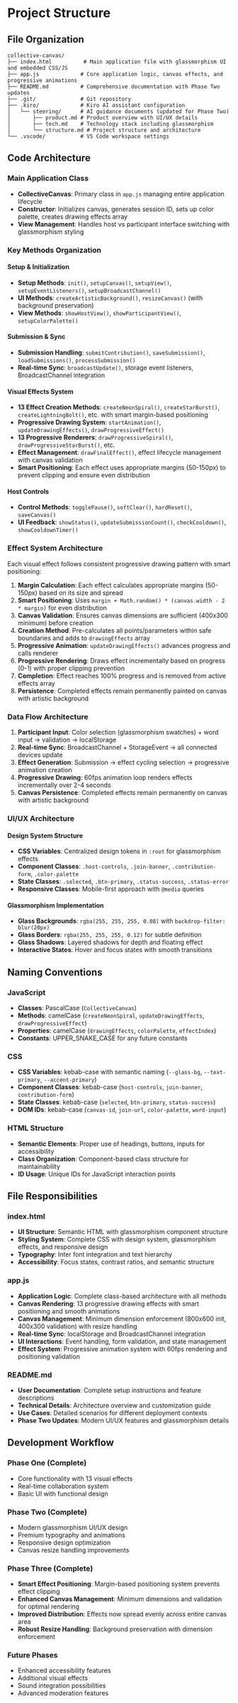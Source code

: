 # Project Structure

## File Organization

```text
collective-canvas/
├── index.html          # Main application file with glassmorphism UI and embedded CSS/JS
├── app.js             # Core application logic, canvas effects, and progressive animations
├── README.md          # Comprehensive documentation with Phase Two updates
├── .git/              # Git repository
├── .kiro/             # Kiro AI assistant configuration
│   └── steering/      # AI guidance documents (updated for Phase Two)
│       ├── product.md # Product overview with UI/UX details
│       ├── tech.md    # Technology stack including glassmorphism
│       └── structure.md # Project structure and architecture
└── .vscode/           # VS Code workspace settings
```

## Code Architecture

### Main Application Class

- **CollectiveCanvas**: Primary class in `app.js` managing entire application lifecycle
- **Constructor**: Initializes canvas, generates session ID, sets up color palette, creates drawing effects array
- **View Management**: Handles host vs participant interface switching with glassmorphism styling

### Key Methods Organization

#### Setup & Initialization

- **Setup Methods**: `init()`, `setupCanvas()`, `setupView()`, `setupEventListeners()`, `setupBroadcastChannel()`
- **UI Methods**: `createArtisticBackground()`, `resizeCanvas()` (with background preservation)
- **View Methods**: `showHostView()`, `showParticipantView()`, `setupColorPalette()`

#### Submission & Sync

- **Submission Handling**: `submitContribution()`, `saveSubmission()`, `loadSubmissions()`, `processSubmission()`
- **Real-time Sync**: `broadcastUpdate()`, storage event listeners, BroadcastChannel integration

#### Visual Effects System

- **13 Effect Creation Methods**: `createNeonSpiral()`, `createStarBurst()`, `createLightningBolt()`, etc. with smart margin-based positioning
- **Progressive Drawing System**: `startAnimation()`, `updateDrawingEffects()`, `drawProgressiveEffect()`
- **13 Progressive Renderers**: `drawProgressiveSpiral()`, `drawProgressiveStarBurst()`, etc.
- **Effect Management**: `drawFinalEffect()`, effect lifecycle management with canvas validation
- **Smart Positioning**: Each effect uses appropriate margins (50-150px) to prevent clipping and ensure even distribution

#### Host Controls

- **Control Methods**: `togglePause()`, `softClear()`, `hardReset()`, `saveCanvas()`
- **UI Feedback**: `showStatus()`, `updateSubmissionCount()`, `checkCooldown()`, `showCooldownTimer()`

### Effect System Architecture

Each visual effect follows consistent progressive drawing pattern with smart positioning:

1. **Margin Calculation**: Each effect calculates appropriate margins (50-150px) based on its size and spread
2. **Smart Positioning**: Uses `margin + Math.random() * (canvas.width - 2 * margin)` for even distribution
3. **Canvas Validation**: Ensures canvas dimensions are sufficient (400x300 minimum) before creation
4. **Creation Method**: Pre-calculates all points/parameters within safe boundaries and adds to `drawingEffects` array
5. **Progressive Animation**: `updateDrawingEffects()` advances progress and calls renderer
6. **Progressive Rendering**: Draws effect incrementally based on progress (0-1) with proper clipping prevention
7. **Completion**: Effect reaches 100% progress and is removed from active effects array
8. **Persistence**: Completed effects remain permanently painted on canvas with artistic background

### Data Flow Architecture

1. **Participant Input**: Color selection (glassmorphism swatches) + word input → validation → localStorage
2. **Real-time Sync**: BroadcastChannel + StorageEvent → all connected devices update
3. **Effect Generation**: Submission → effect cycling selection → progressive animation creation
4. **Progressive Drawing**: 60fps animation loop renders effects incrementally over 2-4 seconds
5. **Canvas Persistence**: Completed effects remain permanently on canvas with artistic background

### UI/UX Architecture

#### Design System Structure

- **CSS Variables**: Centralized design tokens in `:root` for glassmorphism effects
- **Component Classes**: `.host-controls`, `.join-banner`, `.contribution-form`, `.color-palette`
- **State Classes**: `.selected`, `.btn-primary`, `.status-success`, `.status-error`
- **Responsive Classes**: Mobile-first approach with `@media` queries

#### Glassmorphism Implementation

- **Glass Backgrounds**: `rgba(255, 255, 255, 0.08)` with `backdrop-filter: blur(20px)`
- **Glass Borders**: `rgba(255, 255, 255, 0.12)` for subtle definition
- **Glass Shadows**: Layered shadows for depth and floating effect
- **Interactive States**: Hover and focus states with smooth transitions

## Naming Conventions

### JavaScript

- **Classes**: PascalCase (`CollectiveCanvas`)
- **Methods**: camelCase (`createNeonSpiral`, `updateDrawingEffects`, `drawProgressiveEffect`)
- **Properties**: camelCase (`drawingEffects`, `colorPalette`, `effectIndex`)
- **Constants**: UPPER_SNAKE_CASE for any future constants

### CSS

- **CSS Variables**: kebab-case with semantic naming (`--glass-bg`, `--text-primary`, `--accent-primary`)
- **Component Classes**: kebab-case (`host-controls`, `join-banner`, `contribution-form`)
- **State Classes**: kebab-case (`selected`, `btn-primary`, `status-success`)
- **DOM IDs**: kebab-case (`canvas-id`, `join-url`, `color-palette`, `word-input`)

### HTML Structure

- **Semantic Elements**: Proper use of headings, buttons, inputs for accessibility
- **Class Organization**: Component-based class structure for maintainability
- **ID Usage**: Unique IDs for JavaScript interaction points

## File Responsibilities

### index.html

- **UI Structure**: Semantic HTML with glassmorphism component structure
- **Styling System**: Complete CSS with design system, glassmorphism effects, and responsive design
- **Typography**: Inter font integration and text hierarchy
- **Accessibility**: Focus states, contrast ratios, and semantic structure

### app.js

- **Application Logic**: Complete class-based architecture with all methods
- **Canvas Rendering**: 13 progressive drawing effects with smart positioning and smooth animations
- **Canvas Management**: Minimum dimension enforcement (800x600 init, 400x300 validation) with resize handling
- **Real-time Sync**: localStorage and BroadcastChannel integration
- **UI Interactions**: Event handling, form validation, and state management
- **Effect System**: Progressive animation system with 60fps rendering and positioning validation

### README.md

- **User Documentation**: Complete setup instructions and feature descriptions
- **Technical Details**: Architecture overview and customization guide
- **Use Cases**: Detailed scenarios for different deployment contexts
- **Phase Two Updates**: Modern UI/UX features and glassmorphism details

## Development Workflow

### Phase One (Complete)

- Core functionality with 13 visual effects
- Real-time collaboration system
- Basic UI with functional design

### Phase Two (Complete)

- Modern glassmorphism UI/UX design
- Premium typography and animations
- Responsive design optimization
- Canvas resize handling improvements

### Phase Three (Complete)

- **Smart Effect Positioning**: Margin-based positioning system prevents effect clipping
- **Enhanced Canvas Management**: Minimum dimensions and validation for optimal rendering
- **Improved Distribution**: Effects now spread evenly across entire canvas area
- **Robust Resize Handling**: Background preservation with dimension enforcement

### Future Phases

- Enhanced accessibility features
- Additional visual effects
- Sound integration possibilities
- Advanced moderation features
